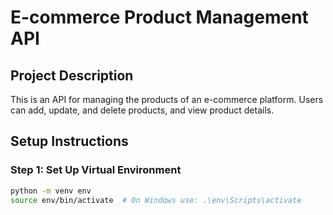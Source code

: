 # E-commerce Product Management API

## Project Description
This is an API for managing the products of an e-commerce platform. Users can add, update, and delete products, and view product details.

## Setup Instructions

### Step 1: Set Up Virtual Environment
```bash
python -m venv env
source env/bin/activate  # On Windows use: .\env\Scripts\activate
